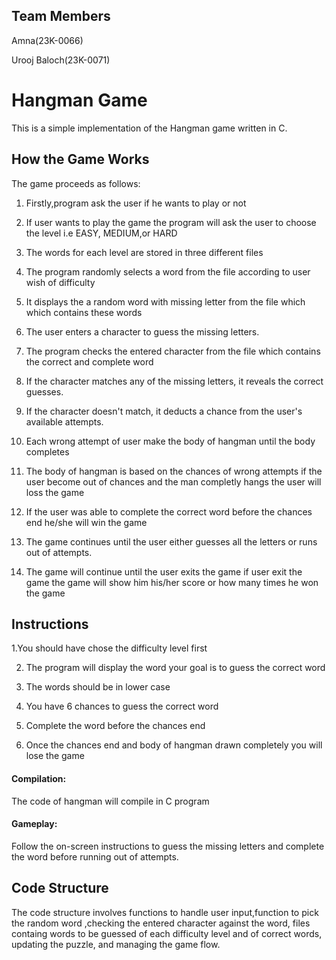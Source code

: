 ## Team Members
Amna(23K-0066)

Urooj Baloch(23K-0071)

# Hangman Game
This is a simple implementation of the Hangman game written in C. 

## How the Game Works

The game proceeds as follows:

1. Firstly,program ask the user if he wants to play or not

2. If user wants to play the game the program will ask the user to choose the level i.e EASY, MEDIUM,or HARD 

3. The words for each level are stored in three different files    
 
4. The program randomly selects a word from the file according to user wish of difficulty

5. It displays the a random word with missing letter from the file which which contains these words 

6. The user enters a character to guess the missing letters.

7. The program checks the entered character from the file which contains the correct and complete word

8. If the character matches any of the missing letters, it reveals the correct guesses.

9. If the character doesn't match, it deducts a chance from the user's available attempts.
    
10. Each wrong attempt of user make the body of hangman until the body completes

11. The body of hangman is based on the chances of wrong attempts if the user become out of chances and the man completly hangs the user will loss the game

12. If the user was able to complete the correct word before the chances end he/she will win the game

13. The game continues until the user either guesses all the letters or runs out of attempts.

14. The game will continue until the user exits the game if user exit the game the game will show him his/her score or how many times he won the game


## Instructions
1.You should have chose the difficulty level first

2. The program will display the word your goal is to guess the correct word

3. The words should be in lower case

4. You have 6 chances to guess the correct word

5. Complete the word before the chances end

6. Once the chances end and body of hangman drawn completely you will lose the game
   
#### Compilation: 
The code of hangman will compile in C program 

#### Gameplay: 
Follow the on-screen instructions to guess the missing letters and complete the word before running out of attempts.


## Code Structure

The code structure involves functions to handle user input,function to pick the random word ,checking the entered character against the word, files containg words to be guessed of each difficulty level and of correct words, updating the puzzle, and managing the game flow.
